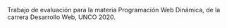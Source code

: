 Trabajo  de evaluación para la materia Programación Web Dinámica, de la carrera Desarrollo Web, UNCO 2020.
